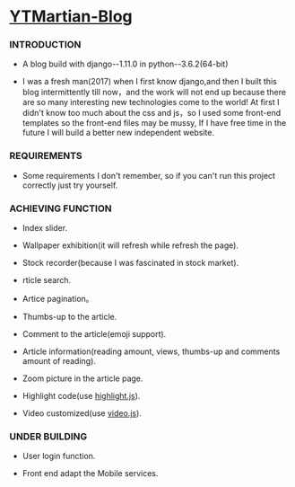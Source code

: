# [YTMartian-Blog](http://www.dongjiayi.com/)

### INTRODUCTION

- A blog build with django--1.11.0 in python--3.6.2(64-bit)

- I was a fresh man(2017) when I first know django,and then I built this blog intermittently till now，and the work will not end up because there are so many interesting new technologies come to the world! At first I didn't know too much about the css and js，so I used some front-end templates so the front-end files may be mussy, If I have free time in the future I will build a better new independent website.


### REQUIREMENTS

- Some requirements I don't remember, so if you can't run this project correctly just try yourself.

### ACHIEVING FUNCTION

- Index slider.

- Wallpaper exhibition(it will refresh while refresh the page).

- Stock recorder(because I was fascinated in stock market).

- rticle search.

- Artice pagination。

- Thumbs-up to the article.

- Comment to the article(emoji support).

- Article information(reading amount, views, thumbs-up and comments amount of reading).

- Zoom picture in the article page.

- Highlight code(use [highlight.js](https://highlightjs.org/)).

- Video customized(use [video.js](https://videojs.com/)).

### UNDER BUILDING

- User login function.

- Front end adapt the Mobile services.

